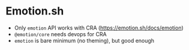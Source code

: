 # Emotion.sh

- Only `emotion` API works with CRA (https://emotion.sh/docs/emotion)
- `@emotion/core` needs devops for CRA
- `emotion` is bare minimum (no theming), but good enough
